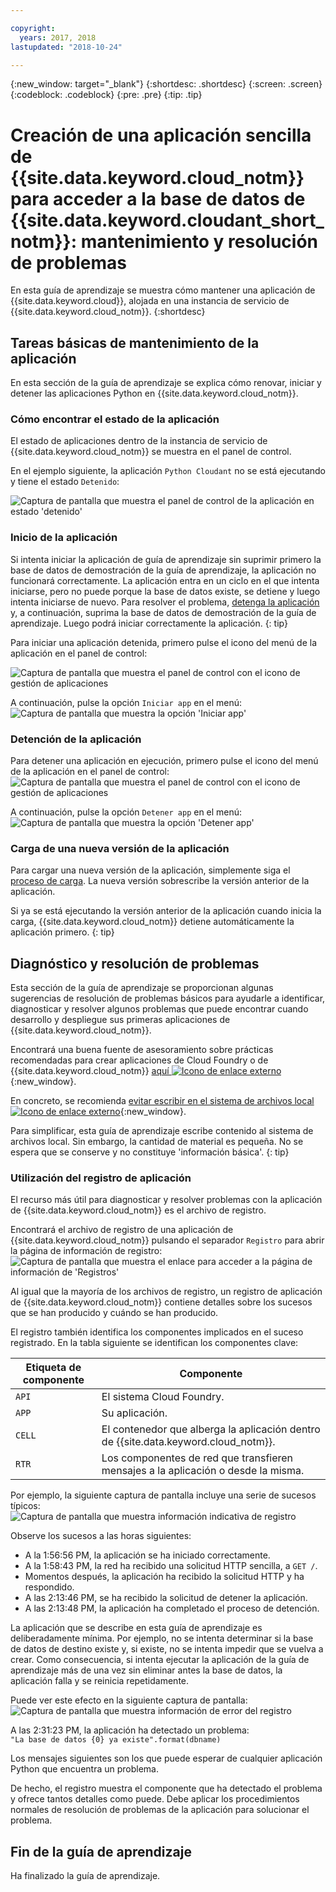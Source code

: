 ```yaml
---

copyright:
  years: 2017, 2018
lastupdated: "2018-10-24"

---
```


{:new_window: target="_blank"}
{:shortdesc: .shortdesc}
{:screen: .screen}
{:codeblock: .codeblock}
{:pre: .pre}
{:tip: .tip}

<!-- Acrolinx: 2017-01-11 -->

# Creación de una aplicación sencilla de {{site.data.keyword.cloud_notm}} para acceder a la base de datos de {{site.data.keyword.cloudant_short_notm}}: mantenimiento y resolución de problemas

En esta guía de aprendizaje se muestra cómo mantener una aplicación de {{site.data.keyword.cloud}}, alojada en una instancia de servicio de {{site.data.keyword.cloud_notm}}.
{:shortdesc}

<div id="maintenance"></div>

## Tareas básicas de mantenimiento de la aplicación

En esta sección de la guía de aprendizaje se explica cómo renovar, iniciar y detener las aplicaciones Python en {{site.data.keyword.cloud_notm}}.

### Cómo encontrar el estado de la aplicación

El estado de aplicaciones dentro de la instancia de servicio de {{site.data.keyword.cloud_notm}} se muestra en el panel de control.

En el ejemplo siguiente, la aplicación `Python Cloudant` no se está ejecutando y tiene el estado `Detenido`:

![Captura de pantalla que muestra el panel de control de la aplicación en estado 'detenido'](images/img0037.png)

### Inicio de la aplicación

Si intenta iniciar la aplicación de guía de aprendizaje sin suprimir primero la base de datos de demostración de la guía de aprendizaje, la aplicación no funcionará correctamente. La aplicación entra en un ciclo en el que intenta iniciarse, pero no puede porque la base de datos existe, se detiene y luego intenta iniciarse de nuevo. Para resolver el problema, [detenga la aplicación](#stopping-your-application) y, a continuación, suprima la base de datos de demostración de la guía de aprendizaje. Luego podrá iniciar correctamente la aplicación.
{: tip}
    
Para iniciar una aplicación detenida, primero pulse el icono del menú de la aplicación en el panel de control:

![Captura de pantalla que muestra el panel de control con el icono de gestión de aplicaciones](images/img0038.png)

A continuación, pulse la opción `Iniciar app` en el menú:<br/>
![Captura de pantalla que muestra la opción 'Iniciar app'](images/img0039.png)

### Detención de la aplicación

Para detener una aplicación en ejecución, primero pulse el icono del menú de la aplicación en el panel de control:<br/>
![Captura de pantalla que muestra el panel de control con el icono de gestión de aplicaciones](images/img0038.png)

A continuación, pulse la opción `Detener app` en el menú:<br/>
![Captura de pantalla que muestra la opción 'Detener app'](images/img0041.png)

<div id="troubleshooting"></div>

### Carga de una nueva versión de la aplicación

Para cargar una nueva versión de la aplicación, simplemente siga el [proceso de carga](create_bmxapp_upload.html).
La nueva versión sobrescribe la versión anterior de la aplicación.

Si ya se está ejecutando la versión anterior de la aplicación cuando inicia la carga, {{site.data.keyword.cloud_notm}} detiene automáticamente la aplicación primero.
{: tip}

## Diagnóstico y resolución de problemas

Esta sección de la guía de aprendizaje se proporcionan algunas sugerencias de resolución de problemas básicos para ayudarle a identificar, diagnosticar y resolver algunos problemas que puede encontrar cuando desarrollo y despliegue sus primeras aplicaciones de {{site.data.keyword.cloud_notm}}.

Encontrará una buena fuente de asesoramiento sobre prácticas recomendadas para crear aplicaciones de Cloud Foundry o de {{site.data.keyword.cloud_notm}}
[aquí ![Icono de enlace externo](../images/launch-glyph.svg "Icono de enlace externo")](https://docs.cloudfoundry.org/devguide/deploy-apps/prepare-to-deploy.html){:new_window}.

En concreto, se recomienda [evitar escribir en el sistema de archivos local ![Icono de enlace externo](../images/launch-glyph.svg "Icono de enlace externo")](https://docs.cloudfoundry.org/devguide/deploy-apps/prepare-to-deploy.html#filesystem){:new_window}.

Para simplificar, esta guía de aprendizaje escribe contenido al sistema de archivos local. Sin embargo, la cantidad de material es pequeña. No se espera que se conserve y no constituye 'información básica'.
{: tip}

### Utilización del registro de aplicación

El recurso más útil para diagnosticar y resolver problemas con la aplicación de {{site.data.keyword.cloud_notm}} es el archivo de registro.

Encontrará el archivo de registro de una aplicación de {{site.data.keyword.cloud_notm}} pulsando el separador `Registro` para abrir la página de información de registro:<br/>
![Captura de pantalla que muestra el enlace para acceder a la página de información de 'Registros'](images/img0042.png)

Al igual que la mayoría de los archivos de registro, un registro de aplicación de {{site.data.keyword.cloud_notm}} contiene detalles sobre los sucesos que se han producido y cuándo se han producido.

El registro también identifica los componentes implicados en el suceso registrado.
En la tabla siguiente se identifican los componentes clave:

Etiqueta de componente | Componente
----------------|----------
`API`           | El sistema Cloud Foundry.
`APP`           | Su aplicación.
`CELL`          | El contenedor que alberga la aplicación dentro de {{site.data.keyword.cloud_notm}}.
`RTR`           | Los componentes de red que transfieren mensajes a la aplicación o desde la misma.

Por ejemplo, la siguiente captura de pantalla incluye una serie de sucesos típicos:<br/>
![Captura de pantalla que muestra información indicativa de registro](images/img0043.png)

Observe los sucesos a las horas siguientes:

-   A la 1:56:56 PM, la aplicación se ha iniciado correctamente.
-   A la 1:58:43 PM, la red ha recibido una solicitud HTTP sencilla, a `GET /`.
-   Momentos después, la aplicación ha recibido la solicitud HTTP y ha respondido.
-   A las 2:13:46 PM, se ha recibido la solicitud de detener la aplicación.
-   A las 2:13:48 PM, la aplicación ha completado el proceso de detención.

La aplicación que se describe en esta guía de aprendizaje es deliberadamente mínima.
Por ejemplo, no se intenta determinar si la base de datos de destino existe y, si existe, no se intenta impedir que se vuelva a crear.
Como consecuencia, si intenta ejecutar la aplicación de la guía de aprendizaje más de una vez sin eliminar antes la base de datos, la aplicación falla y se reinicia repetidamente.

Puede ver este efecto en la siguiente captura de pantalla:<br/>
![Captura de pantalla que muestra información de error del registro](images/img0044.png)

A las 2:31:23 PM,
la aplicación ha detectado un problema:<br/>
`"La base de datos {0} ya existe".format(dbname)`

Los mensajes siguientes son los que puede esperar de cualquier aplicación Python que encuentra un problema.

De hecho, el registro muestra el componente que ha detectado el problema y ofrece tantos detalles como puede.
Debe aplicar los procedimientos normales de resolución de problemas de la aplicación para solucionar el problema.

## Fin de la guía de aprendizaje

Ha finalizado la guía de aprendizaje.
